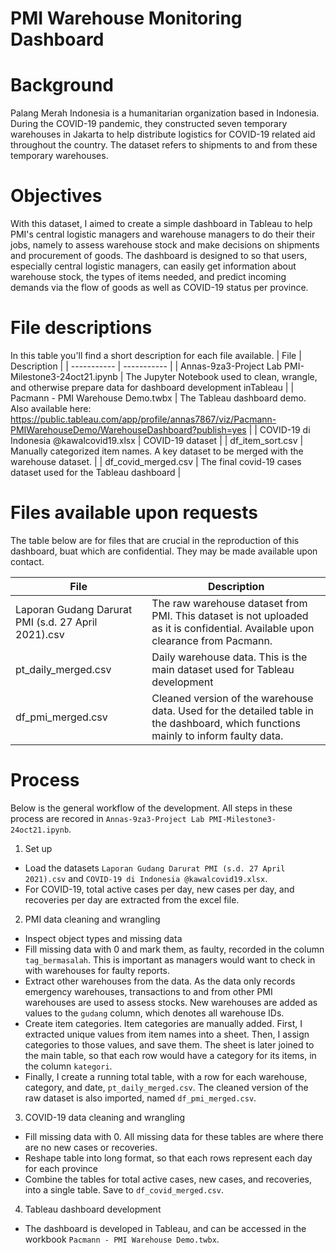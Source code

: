 # PMI Warehouse Monitoring Dashboard


# Background
Palang Merah Indonesia is a humanitarian organization based in Indonesia. During the COVID-19 pandemic, they constructed seven temporary warehouses in Jakarta to help distribute logistics for COVID-19 related aid throughout the country. The dataset refers to shipments to and from these temporary warehouses. 

# Objectives
With this dataset, I aimed to create a simple dashboard in Tableau to help PMI's central logistic managers and warehouse managers to do their their jobs, namely to assess warehouse stock and make decisions on shipments and procurement of goods. The dashboard is designed to so that users, especially central logistic managers, can easily get information about warehouse stock, the types of items needed, and predict incoming demands via the flow of goods as well as COVID-19 status per province.


# File descriptions
 In this table you'll find a short description for each file available.
| File      | Description |
| ----------- | ----------- |
| Annas-9za3-Project Lab PMI-Milestone3-24oct21.ipynb      | The Jupyter Notebook used to clean, wrangle, and otherwise prepare data for dashboard development inTableau       |
| Pacmann - PMI Warehouse Demo.twbx   | The Tableau dashboard demo. Also available here: https://public.tableau.com/app/profile/annas7867/viz/Pacmann-PMIWarehouseDemo/WarehouseDashboard?publish=yes          |
| COVID-19 di Indonesia @kawalcovid19.xlsx   | COVID-19 dataset           |
| df_item_sort.csv  | Manually categorized item names. A key dataset to be merged with the warehouse dataset.         |
| df_covid_merged.csv  | The final covid-19 cases dataset used for the Tableau dashboard        |

# Files available upon requests
The table below are for files that are crucial in the reproduction of this dashboard, buat which are confidential. They may be made available upon contact.

| File      | Description |
| ----------- | ----------- |
| Laporan Gudang Darurat PMI (s.d. 27 April 2021).csv  | The raw warehouse dataset from PMI. This dataset is not uploaded as it is confidential. Available upon clearance from Pacmann.         |
| pt_daily_merged.csv | Daily warehouse data. This is the main dataset used for Tableau development         |
| df_pmi_merged.csv  | Cleaned version of the warehouse data. Used for the detailed table in the dashboard, which functions mainly to inform faulty data.         |



# Process
Below is the general workflow of the development. All steps in these process are recored in ```Annas-9za3-Project Lab PMI-Milestone3-24oct21.ipynb```.

1. Set up 
- Load the datasets ```Laporan Gudang Darurat PMI (s.d. 27 April 2021).csv``` and ```COVID-19 di Indonesia @kawalcovid19.xlsx```.
- For COVID-19, total active cases per day, new cases per day, and recoveries per day are extracted from the excel file. 
2. PMI data cleaning and wrangling
- Inspect object types and missing data
- Fill missing data with 0 and mark them, as faulty, recorded in the column ```tag_bermasalah```. This is important as managers would want to check in with warehouses for faulty reports.
-  Extract other warehouses from the data. As the data only records emergency warehouses, transactions to and from other PMI warehouses are used to assess stocks. New warehouses are added as values to the ```gudang``` column, which denotes all warehouse IDs.
-  Create item categories. Item categories are manually added. First, I extracted unique values from item names into a sheet. Then, I assign categories to those values, and save them. The sheet is later joined to the main table, so that each row would have a category for its items, in the column ```kategori```. 
-  Finally, I create a running total table, with a row for each warehouse, category, and date, ```pt_daily_merged.csv```. The cleaned version of the raw dataset is also imported, named ```df_pmi_merged.csv```. 
3. COVID-19 data cleaning and wrangling
- Fill missing data with 0. All missing data for these tables are where there are no new cases or recoveries.
- Reshape table into long format, so that each rows represent each day for each province 
- Combine the tables for total active cases, new cases, and recoveries, into a single table. Save to ```df_covid_merged.csv```.
4. Tableau dashboard development
- The dashboard is developed in Tableau, and can be accessed in the workbook ```Pacmann - PMI Warehouse Demo.twbx```.
